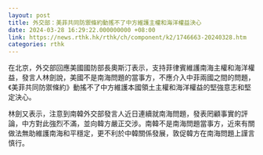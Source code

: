 ```yaml
---
layout: post
title: 外交部：美菲共同防禦條約動搖不了中方維護主權和海洋權益決心
date: 2024-03-28 16:29:22.000000000 +08:00
link: https://news.rthk.hk/rthk/ch/component/k2/1746663-20240328.htm
categories: rthk
---
```


在北京，外交部回應美國國防部長奧斯汀表示，支持菲律賓維護南海主權和海洋權益，發言人林劍說，美國不是南海問題的當事方，不應介入中菲兩國之間的問題，《美菲共同防禦條約》動搖不了中方維護本國領土主權和海洋權益的堅強意志和堅定決心。

林劍又表示，注意到南韓外交部發言人近日連續就南海問題，發表罔顧事實的評論，中方對此強烈不滿，並向韓方嚴正交涉。南韓不是南海問題當事方，近來有關做法無助維護南海和平穩定，更不利於中韓關係發展，敦促韓方在南海問題上謹言慎行。

